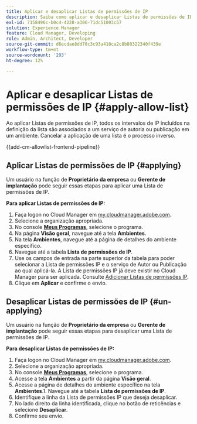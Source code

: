 ```yaml
---
title: Aplicar e desaplicar Listas de permissões de IP
description: Saiba como aplicar e desaplicar Listas de permissões de IP a ambientes do Cloud Manager.
exl-id: 7158496c-b0c4-4228-a306-71dc51003c57
solution: Experience Manager
feature: Cloud Manager, Developing
role: Admin, Architect, Developer
source-git-commit: d6ecdae8dd78c3c93a410ca2c8b80322340f439e
workflow-type: tm+mt
source-wordcount: '293'
ht-degree: 12%

---
```



# Aplicar e desaplicar Listas de permissões de IP {#apply-allow-list}

Ao aplicar Listas de permissões de IP, todos os intervalos de IP incluídos na definição da lista são associados a um serviço de autoria ou publicação em um ambiente. Cancelar a aplicação de uma lista é o processo inverso.

{{add-cm-allowlist-frontend-pipeline}}

## Aplicar Listas de permissões de IP {#applying}

Um usuário na função de **Proprietário da empresa** ou **Gerente de implantação** pode seguir essas etapas para aplicar uma Lista de permissões de IP.

**Para aplicar Listas de permissões de IP:**

1. Faça logon no Cloud Manager em [my.cloudmanager.adobe.com](https://my.cloudmanager.adobe.com/).
1. Selecione a organização apropriada.
1. No console **[Meus Programas](/help/implementing/cloud-manager/navigation.md#my-programs)**, selecione o programa.
1. Na página **Visão geral**, navegue até a tela **Ambientes**.
1. Na tela **Ambientes**, navegue até a página de detalhes do ambiente específico.
1. Navegue até a tabela **Lista de permissões de IP**.
1. Use os campos de entrada na parte superior da tabela para poder selecionar a Lista de permissões IP e o serviço de Autor ou Publicação ao qual aplicá-la.
A Lista de permissões IP já deve existir no Cloud Manager para ser aplicada. Consulte [Adicionar Listas de permissões IP](/help/implementing/cloud-manager/ip-allow-lists/add-ip-allow-lists.md).
1. Clique em **Aplicar** e confirme o envio.

## Desaplicar Listas de permissões de IP {#un-applying}

Um usuário na função de **Proprietário da empresa** ou **Gerente de implantação** pode seguir essas etapas para desaplicar uma Lista de permissões de IP.

**Para desaplicar Listas de permissões de IP:**

1. Faça logon no Cloud Manager em [my.cloudmanager.adobe.com](https://my.cloudmanager.adobe.com/).
1. Selecione a organização apropriada.
1. No console **[Meus Programas](/help/implementing/cloud-manager/navigation.md#my-programs)**, selecione o programa.
1. Acesse a tela **Ambientes** a partir da página **Visão geral**.
1. Acesse a página de detalhes do ambiente específico na tela **Ambientes**.1. Navegue até a tabela **Lista de permissões de IP**.
1. Identifique a linha da Lista de permissões IP que deseja desaplicar.
1. No lado direito da linha identificada, clique no botão de reticências e selecione **Desaplicar**.
1. Confirme seu envio.
